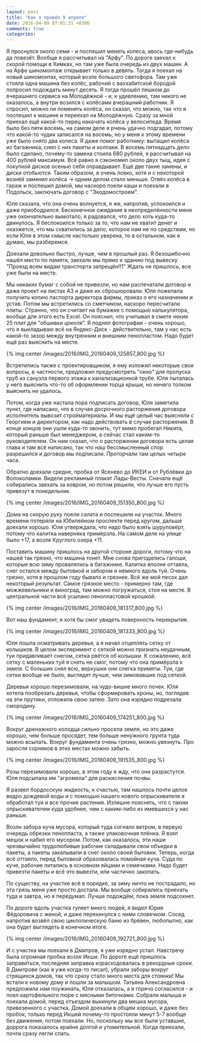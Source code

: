 ```yaml
---
layout: post
title: "Как я провёл 9 апреля"
date: 2016-04-09 07:01:31 +0300
comments: true
categories: 
---
```

Я проснулся около семи - и поспешил менять колеса, авось где-нибудь да повезёт. Вообще я рассчитывал на "Арфу". По дороге заехал к скорой помощи в Химках, но там уже была очередь из двух машин. А на Арфе шиномонтаж открывает только в девять. Тогда я поехал на новый шиномонтах, который возле большого светофора. Там уже стояла одна машина без колёс, рабочий с ваххабитской бородой попросил подождать минут десять. Я тогда прошёл пешком до вчерашнего сервиса на Молодёжной - и, к удивлению, там никого не оказалось, а внутри возился с колёсами вчерашний работник. Я спросил, можно ли поменять колёса, он сказал, что можно, так что я поспешил к машине и переехал на Молодёжную. Сразу за мной приехал ещё какой-то перец накачать колёса у велосипеда. Время было без пяти восемь, на самом деле я рчень удачно подгадал, потому что какой-то чудик записался на восемь, но у меня к этому времени уже было снято два колеса. Я даже помог работнику: вытащил колёса из багажника, снял с них пакеты и колпаки. В восемь пятнадцать дело было сделано, почему-то замена стоила 680 рублей, я рассчитывал на 400 рублей максимум. Всё равно я сэкономил около двух тыщ, идея с покупкой дисков осенью себя оправдывает. Ещё две такие замены, и диски отобьются. Таким образом, я очень ловко, хотя и с некоторой вознёй заменил колёса -> одним делом стало меньше. Отвёз колёса в гараж и поспешил домой, мы наскоро поели каши и поехали в Подольск, заключать договор с "Экодомостроем". 

Юля сказала, что она очень волнуется, я же, напротив, успокоился и даже приободрился. Бесконечное ожидание в неопределённости меня уже окончательно вымотало, я радовался, что дело хоть куда-то двинулось. Я беспокоился только за то, что нам не хватит денег и оказжется, что мы схватились за дело, которое нам не по средствам, но если Юля в этом смысле настолько уверена, то в остальном, как я думаю, мы разберемся. 

Доехали довольно быстро, лучше, чем в прошлый раз. Я безошибочно нашёл место по памяти, заехали мы прямо к зданию под вывеску "Проезд всем видам транспорта запрещён!!1" Ждать не пришлось, все уже были на месте.

Мы никаких бумаг с собой не привезли, но нам распечатали договор и даже проект на листах А3 и даже их сброшюровали. Юля пожелала получить копию паспорта директора фирмы, приказ о его назначении и устав. Потом мы встретились со сметчиком, наскоро пересчитали плиты. Странно, что он считает на бумажке с помощью калькулятора, вообще для этого есть Excel. Он пояснил, что учитывал в смете некие 25 плит для "обшивки цоколя". Я поднял фотографии - очень хорошо, что я выкладываю всё на Яндекс-Диск - действительно, там у нас есть какой-то зазор между внутренним и внешним пенопластом. Надо будет ещё раз выяснить на месте. 

{% img center /images/2016/IMG_20160409_125857_800.jpg %}

Встретились также с проектировщиком, я ему изложил некоторые свои вопросы, в частности, предложил предусмотреть "окно" для пропуска труб из санузла первого этажа к канализационной трубе. Юля пыталась у него выяснить что-то об оформлении торца крыши, но ничего толком выяснить не удалось.

Потом, когда уже настала пора подписать договор, Юля заметила пункт, где написано, что в случае досрочного расторжения договора исполнитель вывозит стройматериалы. И мы ещё целый час выясняли с Георгием и директором, как надо действовать в случае расторжения. В конце концов они ушли куда-то звонить, тут мимо пробегал Никита, который раньше был менеджером, а сейчас стал каким-то руководителем. Он нам сказал, что о расторжении договора есть целая глава и там всё написано, так что наш бессмысленный спор разрешился и договор мы подписали. Проторчали там целых четыре часа.

Обратно доехали средне, пробка от Ясенево до ИКЕИ и от Рублёвки до Волоколамки. Видели рекламный плакат Лады-Весты. Сначала ещё собирались заехать за ковром, но потом решили, что лучше его пусть привезут в понедельник.

{% img center /images/2016/IMG_20160409_151350_800.jpg %}

Дома на скорую руку поели салата и поспешили на участок. Много времени потеряли на Юбилейном проспекте перед кругом, дальше доехали хорошо. Юля утверждала, что надо было взять шуруповёрт, потому что калитка наверняка примёрзла. На самом деле на улице было +17, а возле Круглого озера +11. 

Поставить машину пришлось на другой стороне дороги, потому что на нашей так грязно, что машина тонет. Мне снова пригодились галоши, которые всю зиму провалялись в багажнике. Калитка вполне оттаяла, снег остался между бытовкой и забором и немного вдоль туй. Очень грязно, хотя в прошлом году бывало и грязнее. Всё же мой песок дал некоторый результат. Самое грязное место - примерно там, где можжевельники и виноград, там можно погружаться, стоя на месте. В центральной части всё усыпано пенопластовой крошкой.

{% img center /images/2016/IMG_20160409_181317_800.jpg %}

Вот наш фундамент, я хотя бы смог увидеть поверхность перекрытия.

{% img center /images/2016/IMG_20160409_181333_800.jpg %}

Юля пошла осматривать деревья, а я начал отцеплять сетку от колышков. В целом эксперимент с сеткой можно признать неудачным, туи придавливает снегом, сетка рвётся об колышки. К сожалению, всё сетку с маленьких туй я снять не смог, потому что она примёрзла к земле. С больших снял всю, верхушки они слегка примяты. Туи, где сетки вообще не было, выглядят лучше, чем зимовавшие под сеткой. 

Деревья хорошо перезимовали, на чудо-вишне много почек. Юля хотела пообрезать деревья, чтобы сформировать кроны, но, поглядев на эти прутики, отложила свою затею. Зато она изрядно подрезала смородину. 

{% img center /images/2016/IMG_20160409_174251_800.jpg %}

Вокруг дренажного колодца сильно просела земля, но это даже хорошо, чем больше просядет, тем больше ненужного грунта туда можно всыпать. Вокруг фундамента очень грязно, можно увязнуть. Про заросли сорняков в этих местах можно забыть.

{% img center /images/2016/IMG_20160409_191535_800.jpg %}

Розы перезимовали хорошо, в этом году я жду, что они разрастутся. Юля подсыпала им "агромела" для раскисления почвы.

Я развел бордосскую жидкость, к счастью, там нашлось почти целое ведро дождевой воды и с помощью нашего нового опрыскивателя я обработал туи и все прочие растения. Излишне пояснять, что с таким опрыскивателем куда удобнее, чем с каким-либо из имевшихся у нас раньше.

Возлн забора куча мусора, который туда согнало ветром, в первую очередь обрезки пенопласта, а также упаковочная плёнка. Я взял мешок и набил его мусором. Потом, как оказалось, эти наши чрезвычайно трудолюбивые рабочие складывали свои объедки в пакеты, а пакеты закапывали в снег около своей бытовки. Теперь, когда всё оттаяло, перед бытовкой образовалась помойная куча. Суда по куче, рабочие питались в основном яйцами и семечками. Надо будет привезти пакеты и всё это вывезти, или частично закопать.

По существу, на участке всё в порядке, за зиму ничто не пострадало, но эта грязь меня уже просто достала. Мы вообще собирались приехать туда и завтра, но я передумал. Лучше подождём, пока земля подсохнет.

По дороге вдоль участка гуляет много людей, я видел Юрия Фёдоровича с женой, и даже перекинулся с ними словечком. Сосед напротив возвёл свою циклопическую баню из брёвен, любопытно, как она будет выглядеть в конечном итоге.

{% img center /images/2016/IMG_20160409_192721_800.jpg %}

И с участка мы поехали в Дмитров, я уже изрядно устал. Навстречу была огромная пробка возле Икши. По дороге ещё пришлось заправиться, последняя заправка израсходовалась в рекордные сроки. В Дмитрове (как я уже когда-то писал), убрали заборы вокруг стрящихся домов, так что сразу стало много места для стоянки! Мы встали к новому дому и пошли за малышом. Татьяна Александровна предложила нам поужинать, Юля отказалась, а я горячо согласился - и поел картофельного пюре с мясными биточками. Собрали малыша и поехали домой, перед отъездом выкинули два мешка мусора, привезенного с участка. Домой доехали в общем хорошо, и даже без пробок, только перед Икшей почему-то простояли минут 5-7 вообще без движения, потом поехали. Но, поскольку мы все были уставшие, доррога показалось крайне долгой и утомительной. Когда приехали, почти сразу легли спать.
